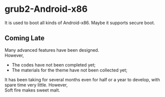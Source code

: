 # grub2-Android-x86
It is used to boot all kinds of Android-x86. Maybe it supports secure boot.

## Coming Late
Many advanced features have been designed.<br/>
However,
- The codes have not been completed yet;
- The materials for the theme have not been collected yet;

It has been taking for several months even for half or a year to develop, with spare time very little.
However,<br/>
Soft fire makes sweet malt.
